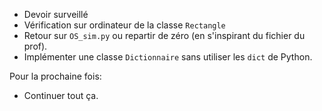 * Devoir surveillé
* Vérification sur ordinateur de la classe `Rectangle`
* Retour sur `OS_sim.py` ou repartir de zéro (en s'inspirant du fichier du prof).
* Implémenter une classe `Dictionnaire` sans utiliser les `dict` de Python.

Pour la prochaine fois:

* Continuer tout ça.